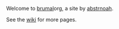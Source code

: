 Welcome to [brumal](wiki/brumal.md)org, a site by [abstrnoah](abstrnoah.md).

See the [wiki](wiki/) for more pages.
